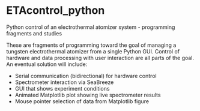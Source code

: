 # ETAcontrol_python
Python control of an electrothermal atomizer system - programming fragments and studies

These are fragments of programming toward the goal of managing a tungsten electrothermal atomizer from a single Python GUI.  Control of hardware and data processing with user interaction are all parts of the goal.  An eventual solution will include:  
  * Serial communication (bidirectional) for hardware control  
  * Spectrometer interaction via SeaBreeze  
  * GUI that shows experiment conditions  
  * Animated Matplotlib plot showing live spectrometer results  
  * Mouse pointer selection of data from Matplotlib figure  
 
 
